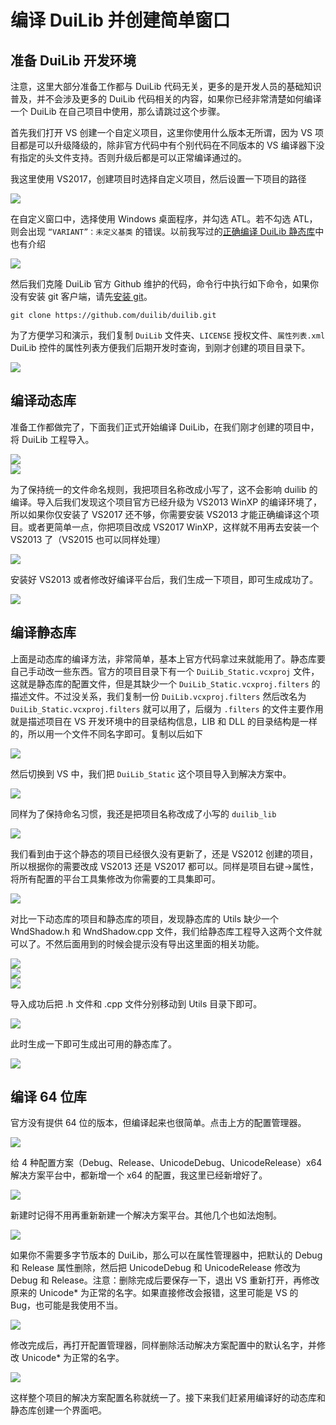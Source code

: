 # 编译 DuiLib 并创建简单窗口

## 准备 DuiLib 开发环境

注意，这里大部分准备工作都与 DuiLib 代码无关，更多的是开发人员的基础知识普及，并不会涉及更多的 DuiLib 代码相关的内容，如果你已经非常清楚如何编译一个 DuiLib 在自己项目中使用，那么请跳过这个步骤。

首先我们打开 VS 创建一个自定义项目，这里你使用什么版本无所谓，因为 VS 项目都是可以升级降级的，除非官方代码中有个别代码在不同版本的 VS 编译器下没有指定的头文件支持。否则升级后都是可以正常编译通过的。

我这里使用 VS2017，创建项目时选择自定义项目，然后设置一下项目的路径

<img src="../images/2018-04-29_14-28-52.png" />

在自定义窗口中，选择使用 Windows 桌面程序，并勾选 ATL。若不勾选 ATL，则会出现 `“VARIANT”：未定义基类` 的错误。以前我写过的[正确编译 DuiLib 静态库](https://github.com/duilib/duilib/wiki/%E6%AD%A3%E7%A1%AE%E7%BC%96%E8%AF%91-Duilib-%E9%9D%99%E6%80%81%E5%BA%93%E7%9A%84%E6%96%B9%E6%B3%95)中也有介绍

<img src="../images/2018-04-28_11-48-13.png" />

然后我们克隆 DuiLib 官方 Github 维护的代码，命令行中执行如下命令，如果你没有安装 git 客户端，请先[安装 git](https://git-scm.com/)。

```
git clone https://github.com/duilib/duilib.git
```

为了方便学习和演示，我们复制 `DuiLib` 文件夹、`LICENSE` 授权文件、`属性列表.xml` DuiLib 控件的属性列表方便我们后期开发时查询，到刚才创建的项目目录下。

<img src="../images/2018-04-29_14-41-48.png" />

## 编译动态库

准备工作都做完了，下面我们正式开始编译 DuiLib，在我们刚才创建的项目中，将 DuiLib 工程导入。

<img src="../images/2018-04-29_14-43-28.png" />
<br />
<img src="../images/2018-04-29_14-42-46.png" />

为了保持统一的文件命名规则，我把项目名称改成小写了，这不会影响 duilib 的编译。导入后我们发现这个项目官方已经升级为 VS2013 WinXP 的编译环境了，所以如果你仅安装了 VS2017 还不够，你需要安装 VS2013 才能正确编译这个项目。或者更简单一点，你把项目改成 VS2017 WinXP，这样就不用再去安装一个 VS2013 了（VS2015 也可以同样处理）

<img src="../images/2018-04-28_12-04-23.png" />

安装好 VS2013 或者修改好编译平台后，我们生成一下项目，即可生成成功了。

<img src="../images/2018-04-29_14-44-41.png" />

## 编译静态库

上面是动态库的编译方法，非常简单，基本上官方代码拿过来就能用了。静态库要自己手动改一些东西。官方的项目目录下有一个 `DuiLib_Static.vcxproj` 文件，这就是静态库的配置文件，但是其缺少一个 `DuiLib_Static.vcxproj.filters` 的描述文件。不过没关系，我们复制一份 `DuiLib.vcxproj.filters` 然后改名为 `DuiLib_Static.vcxproj.filters` 就可以用了，后缀为 `.filters` 的文件主要作用就是描述项目在 VS 开发环境中的目录结构信息，LIB 和 DLL 的目录结构是一样的，所以用一个文件不同名字即可。复制以后如下

<img src="../images/2018-04-28_13-22-54.png" />

然后切换到 VS 中，我们把 `DuiLib_Static` 这个项目导入到解决方案中。

<img src="../images/2018-04-29_14-43-31.png" />

同样为了保持命名习惯，我还是把项目名称改成了小写的 `duilib_lib`

<img src="../images/2018-04-29_14-47-19.png" />

我们看到由于这个静态的项目已经很久没有更新了，还是 VS2012 创建的项目，所以根据你的需要改成 VS2013 还是 VS2017 都可以。同样是项目右键->属性，将所有配置的平台工具集修改为你需要的工具集即可。

<img src="../images/2018-04-28_13-26-49.png" />

对比一下动态库的项目和静态库的项目，发现静态库的 Utils 缺少一个 WndShadow.h 和 WndShadow.cpp 文件，我们给静态库工程导入这两个文件就可以了。不然后面用到的时候会提示没有导出这里面的相关功能。

<img src="../images/2018-04-28_13-30-26.png" />
<br />
<img src="../images/2018-04-28_13-32-25.png" />
<br />
<img src="../images/2018-04-29_14-48-06.png" />

导入成功后把 .h 文件和 .cpp 文件分别移动到 Utils 目录下即可。

<img src="../images/2018-04-28_13-34-36.png" />

此时生成一下即可生成出可用的静态库了。

<img src="../images/2018-04-28_13-37-05.png" />

## 编译 64 位库

官方没有提供 64 位的版本，但编译起来也很简单。点击上方的配置管理器。

<img src="../images/2018-04-28_13-42-52.png" />

给 4 种配置方案（Debug、Release、UnicodeDebug、UnicodeRelease）x64 解决方案平台中，都新增一个 x64 的配置，我这里已经新增好了。

<img src="../images/2018-04-29_14-51-01.png" />

新建时记得不用再重新新建一个解决方案平台。其他几个也如法炮制。

<img src="../images/2018-04-28_13-47-24.png" />

如果你不需要多字节版本的 DuiLib，那么可以在属性管理器中，把默认的 Debug 和 Release 属性删除，然后把 UnicodeDebug 和 UnicodeRelease 修改为 Debug 和 Release。注意：删除完成后要保存一下，退出 VS 重新打开，再修改原来的 Unicode* 为正常的名字。如果直接修改会报错，这里可能是 VS 的 Bug，也可能是我使用不当。

<img src="../images/2018-04-28_13-49-24.png" />

修改完成后，再打开配置管理器，同样删除活动解决方案配置中的默认名字，并修改 Unicode* 为正常的名字。

<img src="../images/2018-04-28_13-52-54.png" />

这样整个项目的解决方案配置名称就统一了。接下来我们赶紧用编译好的动态库和静态库创建一个界面吧。
